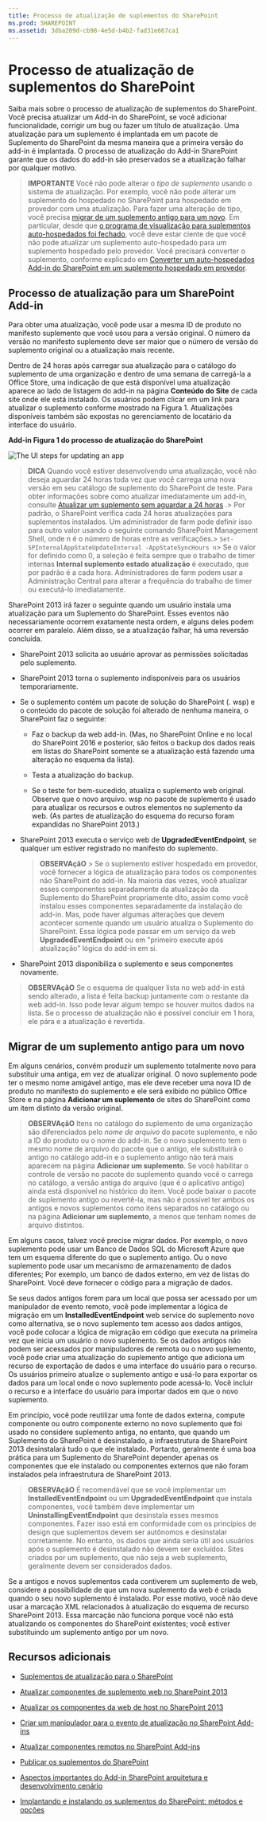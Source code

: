 ```yaml
---
title: Processo de atualização de suplementos do SharePoint
ms.prod: SHAREPOINT
ms.assetid: 3dba209d-cb98-4e5d-b4b2-fad31e667ca1
---
```



# Processo de atualização de suplementos do SharePoint
Saiba mais sobre o processo de atualização de suplementos do SharePoint.
Você precisa atualizar um Add-in do SharePoint, se você adicionar funcionalidade, corrigir um bug ou fazer um título de atualização. Uma atualização para um suplemento é implantada em um pacote de Suplemento do SharePoint da mesma maneira que a primeira versão do add-in é implantada. O processo de atualização do Add-in SharePoint garante que os dados do add-in são preservados se a atualização falhar por qualquer motivo.
  
    
    


> **IMPORTANTE**
> Você não pode alterar o  *tipo de suplemento*  usando o sistema de atualização. Por exemplo, você não pode alterar um suplemento do hospedado no SharePoint para hospedado em provedor com uma atualização. Para fazer uma alteração de tipo, você precisa [migrar de um suplemento antigo para um novo](#Major). Em particular, desde que  [o programa de visualização para suplementos auto-hospedados foi fechado](http://blogs.office.com/2014/05/16/update-on-autohosted-apps-preview-program/), você deve estar ciente de que você não pode atualizar um suplemento auto-hospedado para um suplemento hospedado pelo provedor. Você precisará converter o suplemento, conforme explicado em  [Converter um auto-hospedados Add-in do SharePoint em um suplemento hospedado em provedor](convert-an-autohosted-sharepoint-add-in-to-a-provider-hosted-add-in.md).
  
    
    


## Processo de atualização para um SharePoint Add-in
<a name="Minor"> </a>

Para obter uma atualização, você pode usar a mesma ID de produto no manifesto suplemento que você usou para a versão original. O número da versão no manifesto suplemento deve ser maior que o número de versão do suplemento original ou a atualização mais recente.
  
    
    
Dentro de 24 horas após carregar sua atualização para o catálogo do suplemento de uma organização e dentro de uma semana de carregá-la a Office Store, uma indicação de que está disponível uma atualização aparece ao lado de listagem do add-in na página **Conteúdo do Site** de cada site onde ele está instalado. Os usuários podem clicar em um link para atualizar o suplemento conforme mostrado na Figura 1. Atualizações disponíveis também são expostas no gerenciamento de locatário da interface do usuário.
  
    
    

**Add-in Figura 1 do processo de atualização do SharePoint**

  
    
    

  
    
    
![The UI steps for updating an app](images/UpdatingApp_AppTileUpdateNotice.png)
  
    
    

    
> **DICA**
> Quando você estiver desenvolvendo uma atualização, você não deseja aguardar 24 horas toda vez que você carrega uma nova versão em seu catálogo de suplemento do SharePoint de teste. Para obter informações sobre como atualizar imediatamente um add-in, consulte  [Atualizar um suplemento sem aguardar a 24 horas](update-sharepoint-add-ins.md#ImmediateUpdateNotice) .> Por padrão, o SharePoint verifica cada 24 horas atualizações para suplementos instalados. Um administrador de farm pode definir isso para outro valor usando o seguinte comando SharePoint Management Shell, onde n é o número de horas entre as verificações.>  `Set-SPInternalAppStateUpdateInterval -AppStateSyncHours n`> Se o valor for definido como 0, a seleção é feita sempre que o trabalho de timer internas **Internal suplemento estado atualização** é executado, que por padrão é a cada hora. Administradores de farm podem usar a Administração Central para alterar a frequência do trabalho de timer ou executá-lo imediatamente.
  
    
    

SharePoint 2013 irá fazer o seguinte quando um usuário instala uma atualização para um Suplemento do SharePoint. Esses eventos não necessariamente ocorrem exatamente nesta ordem, e alguns deles podem ocorrer em paralelo. Além disso, se a atualização falhar, há uma reversão concluída.
  
    
    

- SharePoint 2013 solicita ao usuário aprovar as permissões solicitadas pelo suplemento.
    
  
- SharePoint 2013 torna o suplemento indisponíveis para os usuários temporariamente.
    
  
- Se o suplemento contém um pacote de solução do SharePoint (. wsp) e o conteúdo do pacote de solução foi alterado de nenhuma maneira, o SharePoint faz o seguinte:
    
  - Faz o backup da web add-in. (Mas, no SharePoint Online e no local do SharePoint 2016 e posterior, são feitos o backup dos dados reais em listas do SharePoint somente se a atualização está fazendo uma alteração no esquema da lista).
    
  
  - Testa a atualização do backup.
    
  
  - Se o teste for bem-sucedido, atualiza o suplemento web original. Observe que o novo arquivo. wsp no pacote de suplemento é usado para atualizar os recursos e outros elementos no suplemento da web. (As partes de atualização do esquema do recurso foram expandidas no SharePoint 2013.)
    
  
- SharePoint 2013 executa o serviço web de **UpgradedEventEndpoint**, se qualquer um estiver registrado no manifesto do suplemento.
    
    > **OBSERVAçãO**
      > Se o suplemento estiver hospedado em provedor, você fornecer a lógica de atualização para todos os componentes não SharePoint do add-in. Na maioria das vezes, você atualizar esses componentes separadamente da atualização da Suplemento do SharePoint propriamente dito, assim como você instalou esses componentes separadamente da instalação do add-in. Mas, pode haver algumas alterações que devem acontecer somente quando um usuário atualiza o Suplemento do SharePoint. Essa lógica pode passar em um serviço da web **UpgradedEventEndpoint** ou em "primeiro execute após atualização" lógica do add-in em si.
- SharePoint 2013 disponibiliza o suplemento e seus componentes novamente.
    
  

    
> **OBSERVAçãO**
> Se o esquema de qualquer lista no web add-in está sendo alterado, a lista é feita backup juntamente com o restante da web add-in. Isso pode levar algum tempo se houver muitos dados na lista. Se o processo de atualização não é possível concluir em 1 hora, ele pára e a atualização é revertida.
  
    
    


## Migrar de um suplemento antigo para um novo
<a name="Major"> </a>

Em alguns cenários, convém produzir um suplemento totalmente novo para substituir uma antiga, em vez de atualizar original. O novo suplemento pode ter o mesmo nome amigável antigo, mas ele deve receber uma nova ID de produto no manifesto do suplemento e ele será exibido no público Office Store e na página **Adicionar um suplemento** de sites do SharePoint como um item distinto da versão original.
  
    
    

> **OBSERVAçãO**
> Itens no catálogo do suplemento de uma organização são diferenciados pelo  *nome de arquivo*  do pacote suplemento, e não a ID do produto ou o nome do add-in. Se o novo suplemento tem o mesmo nome de arquivo do pacote que o antigo, ele substituirá o antigo no catálogo add-in e o suplemento antigo não terá mais aparecem na página **Adicionar um suplemento**. Se você habilitar o controle de versão no pacote do suplemento quando você o carrega no catálogo, a versão antiga do arquivo (que é o aplicativo antigo) ainda está disponível no histórico do item. Você pode baixar o pacote de suplemento antigo ou revertê-la, mas não é possível ter ambos os antigos e novos suplementos como itens separados no catálogo ou na página **Adicionar um suplemento**, a menos que tenham nomes de arquivo distintos.
  
    
    

Em alguns casos, talvez você precise migrar dados. Por exemplo, o novo suplemento pode usar um Banco de Dados SQL do Microsoft Azure que tem um esquema diferente do que o suplemento antigo. Ou o novo suplemento pode usar um mecanismo de armazenamento de dados diferentes; Por exemplo, um banco de dados externo, em vez de listas do SharePoint. Você deve fornecer o código para a migração de dados.
  
    
    
Se seus dados antigos forem para um local que possa ser acessado por um manipulador de evento remoto, você pode implementar a lógica de migração em um **InstalledEventEndpoint** web service do suplemento novo como alternativa, se o novo suplemento tem acesso aos dados antigos, você pode colocar a lógica de migração em código que executa na primeira vez que inicia um usuário o novo suplemento. Se os dados antigos não podem ser acessados por manipuladores de remota ou o novo suplemento, você pode criar uma atualização do suplemento antigo que adiciona um recurso de exportação de dados e uma interface do usuário para o recurso. Os usuários primeiro atualize o suplemento antigo e usá-lo para exportar os dados para um local onde o novo suplemento pode acessá-lo. Você incluir o recurso e a interface do usuário para importar dados em que o novo suplemento.
  
    
    
Em princípio, você pode reutilizar uma fonte de dados externa, compute componente ou outro componente externo no novo suplemento que foi usado no considere suplemento antiga, no entanto, que quando um Suplemento do SharePoint é desinstalado, a infraestrutura de SharePoint 2013 desinstalará tudo o que ele instalado. Portanto, geralmente é uma boa prática para um Suplemento do SharePoint depender apenas os componentes que ele instalado ou componentes externos que não foram instalados pela infraestrutura de SharePoint 2013.
  
    
    

> **OBSERVAçãO**
> É recomendável que se você implementar um **InstalledEventEndpoint** ou um **UpgradedEventEndpoint** que instala componentes, você também deve implementar um **UninstallingEventEndpoint** que desinstala esses mesmos componentes. Fazer isso está em conformidade com os princípios de design que suplementos devem ser autônomos e desinstalar corretamente. No entanto, os dados que ainda seria útil aos usuários após o suplemento é desinstalado não devem ser excluídos. Sites criados por um suplemento, que não seja a web suplemento, geralmente devem ser considerados dados.
  
    
    

Se a antigos e novos suplementos cada contiverem um suplemento de web, considere a possibilidade de que um nova suplemento da web é criada quando o seu novo suplemento é instalado. Por esse motivo, você não deve usar a marcação XML relacionados à atualização do esquema de recurso SharePoint 2013. Essa marcação não funciona porque você não está atualizando os componentes do SharePoint existentes; você estiver substituindo um suplemento antigo por um novo.
  
    
    

## Recursos adicionais
<a name="SP15appupgrade_addlresources"> </a>


-  [Suplementos de atualização para o SharePoint](update-sharepoint-add-ins.md)
    
  
-  [Atualizar componentes de suplemento web no SharePoint 2013](update-add-in-web-components-in-sharepoint-2013.md)
    
  
-  [Atualizar os componentes da web de host no SharePoint 2013](update-host-web-components-in-sharepoint-2013.md)
    
  
-  [Criar um manipulador para o evento de atualização no SharePoint Add-ins](create-a-handler-for-the-update-event-in-sharepoint-add-ins.md)
    
  
-  [Atualizar componentes remotos no SharePoint Add-ins](update-remote-components-in-sharepoint-add-ins.md)
    
  
-  [Publicar os suplementos do SharePoint](publish-sharepoint-add-ins.md)
    
  
-  [Aspectos importantes do Add-in SharePoint arquitetura e desenvolvimento cenário](important-aspects-of-the-sharepoint-add-in-architecture-and-development-landscap.md)
    
  
-  [Implantando e instalando os suplementos do SharePoint: métodos e opções](deploying-and-installing-sharepoint-add-ins-methods-and-options.md)
    
  

